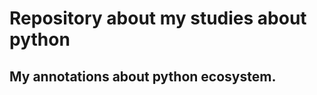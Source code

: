Repository about my studies about python
========================================

My annotations about python ecosystem.
--------------------------------------
